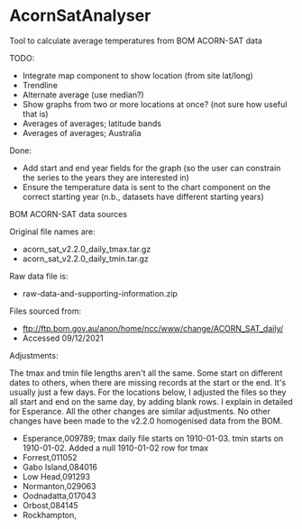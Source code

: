 # AcornSatAnalyser
Tool to calculate average temperatures from BOM ACORN-SAT data

TODO:
- Integrate map component to show location (from site lat/long)
- Trendline
- Alternate average (use median?)
- Show graphs from two or more locations at once? (not sure how useful that is)
- Averages of averages; latitude bands
- Averages of averages; Australia

Done:
- Add start and end year fields for the graph (so the user can constrain the series to the years they are interested in)
- Ensure the temperature data is sent to the chart component on the correct starting year (n.b., datasets have different starting years)

BOM ACORN-SAT data sources

Original file names are:
- acorn_sat_v2.2.0_daily_tmax.tar.gz
- acorn_sat_v2.2.0_daily_tmin.tar.gz

Raw data file is:
- raw-data-and-supporting-information.zip

Files sourced from:
- ftp://ftp.bom.gov.au/anon/home/ncc/www/change/ACORN_SAT_daily/
- Accessed 09/12/2021

Adjustments:

The tmax and tmin file lengths aren't all the same. Some start on different dates to others, when there are missing records at the start or the end. It's usually just a few days. For the locations below, I adjusted the files so they all start and end on the same day, by adding blank rows. I explain in detailed for Esperance. All the other changes are similar adjustments. No other changes have been made to the v2.2.0 homogenised data from the BOM.

- Esperance,009789; tmax daily file starts on 1910-01-03. tmin starts on 1910-01-02. Added a null 1910-01-02 row for tmax
- Forrest,011052
- Gabo Island,084016
- Low Head,091293
- Normanton,029063
- Oodnadatta,017043
- Orbost,084145
- Rockhampton,
